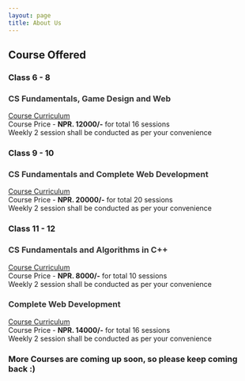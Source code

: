 ```yaml
---
layout: page
title: About Us
---
```


<h2 class="go-home">Course Offered</h2>
<div id="class68" class="go-home">
	<h3>Class 6 - 8</h3>
</div>
<div class="container">
	<div class="cell" style="visibility: hidden">
	</div>
	<div class="cell">
		<h3 style="color:333333">CS Fundamentals, Game Design and Web</h3>
		<a href="{{ '/assets/docs/course_structure_6_8.pdf' | prepend: site.baseurl }}">Course Curriculum</a>
		<br> Course Price - <strong>NPR. 12000/-</strong> for total 16 sessions
		<br> Weekly 2 session shall be conducted as per your convenience
	</div>
	<div class="cell" style="visibility: hidden">
	</div>
</div>

<div id="class910" class="go-home">
	<h3> Class 9 - 10</h3>
</div>
<div class="container">
	<div class="cell" style="visibility: hidden">
	</div>
	<div class="cell">
		<h3 style="color:333333">CS Fundamentals and Complete Web Development</h3>
		<a href="{{ '/assets/docs/course_structure_9_10.pdf' | prepend: site.baseurl }}">Course Curriculum</a>
		<br> Course Price - <strong>NPR. 20000/-</strong> for total 20 sessions
		<br> Weekly 2 session shall be conducted as per your convenience
	</div>
	<div class="cell" style="visibility: hidden">
	</div>
</div>


<div id="class1112" class="go-home">
	<h3> Class 11 - 12</h3>
</div>
<div class="container" style="grid-template-columns: 1fr 1fr 1fr 1fr;">
	<div class="cell" style="visibility: hidden">
	</div>
	<div class="cell">
		<h3 style="color:333333">CS Fundamentals and Algorithms in C++ </h3>
		<a href="{{ '/assets/docs/course_structure_11_12_cpp.pdf' | prepend: site.baseurl }}">Course Curriculum</a>
		<br> Course Price - <strong>NPR. 8000/-</strong> for total 10 sessions
		<br> Weekly 2 session shall be conducted as per your convenience
	</div>
	<div class="cell">
		<h3 style="color:333333">Complete Web Development</h3>
		<a href="{{ '/assets/docs/course_structure_11_12_web_dev.pdf' | prepend: site.baseurl }}">Course Curriculum</a>
		<br> Course Price - <strong>NPR. 14000/-</strong> for total 16 sessions
		<br> Weekly 2 session shall be conducted as per your convenience
	</div>
	<div class="cell" style="visibility: hidden">
	</div>
</div>

<h3 class="go-home">More Courses are coming up soon, so please keep coming back :)</h3>	

<!-- <div id="class68" class="go-home">
	<p>
		<strong>Class 6 - Class 8</strong>
		<br> Find the detailed structure of the course offered in this <a href="{{ '/assets/docs/course_structure_6_8.pdf' | prepend: site.baseurl }}">document</a>
		<br> Interested parents / students please go click <a href="https://docs.google.com/forms/d/e/1FAIpQLScVZSDbLuQWKD1jg2sHwOGTPT8k2Ljxa1hdMSgX1GkLPec4LQ/viewform?usp=sf_link" target="_blank">here</a>
		<br> Course Price - NPR. 12000/- for total 16 sessions
		<br> Weekly 2 sessions shall be conducted, each lasting for about an hour and a half
	</p>
</div> -->
<!-- <br>
<div id="class910" class="go-home">
	<p>
		<strong>Class 9 - Class 10</strong>
		<br> Find the detailed structure of the course offered in this <a href="{{ '/assets/docs/course_structure_9_10.pdf' | prepend: site.baseurl }}">document</a>
		<br> Interested parents / students please go click <a href="https://docs.google.com/forms/d/e/1FAIpQLScVZSDbLuQWKD1jg2sHwOGTPT8k2Ljxa1hdMSgX1GkLPec4LQ/viewform?usp=sf_link" target="_blank">here</a>
		<br> Course Price - NPR. 20000/- for total 20 sessions
		<br> Weekly 2 sessions shall be conducted, each lasting for about an hour and a half or even longer
	</p>
</div>
<br>
<div id="class1112" class="go-home">
	<p>
		<strong>Class 11 - Class 12</strong>
		<br> Find the detailed structure of the course offered in this <a href="{{ '/assets/docs/course_structure_11_12.pdf' | prepend: site.baseurl }}">document</a>
		<br> Interested parents / students please go click <a href="https://docs.google.com/forms/d/e/1FAIpQLScVZSDbLuQWKD1jg2sHwOGTPT8k2Ljxa1hdMSgX1GkLPec4LQ/viewform?usp=sf_link" target="_blank">here</a>
	</p>
</div> -->